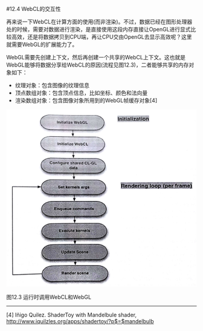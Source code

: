 #12.4 WebCL的交互性

再来说一下WebCL在计算方面的使用(而非渲染)。不过，数据已经在图形处理器处的时候，需要对数据进行渲染，是直接使用这段内存直接让OpenGL进行显式比较高效，还是将数据拷贝到CPU端，再让CPU交由OpenGL去显示高效呢？这里就需要WebGL的扩展能力了。

WebGL需要先创建上下文，然后再创建一个共享的WebCL上下文。这也就是WebGL能够将数据分享给WebCL的原因(流程见图12.3)，二者能够共享的内存对象如下：

- 纹理对象：包含图像的纹理信息
- 顶点数组对象：包含顶点信息，比如坐标、颜色和法向量
- 渲染数组对象：包含图像对象所用到的WebGL帧缓存对象[4]

![](../../images/chapter12/12-3.png)

图12.3 运行时调用WebCL和WebGL

------

[4] Iñigo Quilez. ShaderToy with Mandelbule shader, http://www.iquilzles.org/apps/shadertoy/?p$=$mandelbulb